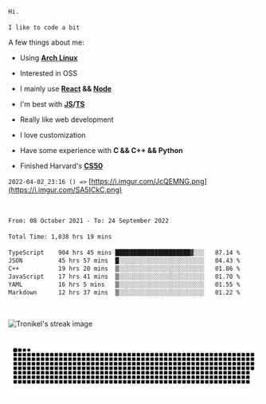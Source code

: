 ```
Hi.

I like to code a bit
```

A few things about me:

-   Using **[Arch Linux](https://archlinux.org/)**

-   Interested in OSS

-   I mainly use **[React](https://reactjs.org/) && [Node](https://nodejs.org/en/)**

-   I'm best with **[JS](https://www.javascript.com/)/[TS](https://www.typescriptlang.org/)**

-   Really like web development

-   I love customization

-   Have some experience with **C && C++ && Python**

-   Finished Harvard's **[CS50](https://cs50.harvard.edu)**

`2022-04-02_23:16 () =>` [https://i.imgur.com/JcQEMNG.png](https://i.imgur.com/SA5ICkC.png)

<br>

<!--START_SECTION:waka-->

```text
From: 08 October 2021 - To: 24 September 2022

Total Time: 1,038 hrs 19 mins

TypeScript    904 hrs 45 mins █████████████████████▓░░░   87.14 %
JSON          45 hrs 57 mins  █░░░░░░░░░░░░░░░░░░░░░░░░   04.43 %
C++           19 hrs 20 mins  ▒░░░░░░░░░░░░░░░░░░░░░░░░   01.86 %
JavaScript    17 hrs 41 mins  ▒░░░░░░░░░░░░░░░░░░░░░░░░   01.70 %
YAML          16 hrs 5 mins   ▒░░░░░░░░░░░░░░░░░░░░░░░░   01.55 %
Markdown      12 hrs 37 mins  ▒░░░░░░░░░░░░░░░░░░░░░░░░   01.22 %
```

<!--END_SECTION:waka-->

<br>

<p><img align="center" src="https://github-readme-streak-stats.herokuapp.com/?user=Tronikelis&theme=dark" alt="Tronikel's streak image" /></p>

<br>

<img title="" src="https://raw.githubusercontent.com/Tronikelis/Tronikelis/output/github-contribution-grid-snake.svg" alt="very cool snake thingey" data-align="left">
